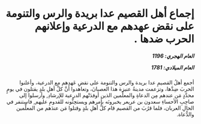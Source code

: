 <h1 dir="rtl">إجماع أهل القصيم عدا بريدة والرس والتنومة على نقض عهدهم مع الدرعية وإعلانهم الحرب ضدها .</h1>

<h5 dir="rtl">العام الهجري:  1196

العام الميلادي: 1781

</h5>

<p dir="rtl">أجمع أهلُ القصيمِ عدا بريدة والرس والتنومة على نقضِ عَهدِهم مع الدرعية، وأعلنوا الحربَ ضِدَّها، وتزعمت مدينةُ عنيزة هذا العصيانَ، وتعاهدوا أنَّ كلَّ أهلِ بلدٍ يقتلون في يومٍ محدَّدٍ مَن عندهم مِن الدعاةِ والمعلِّمين الذين أوفدَتْهم الدرعية للإرشادِ, وأرسلوا إلى صاحِبِ الأحساءِ سعدون بن عريعر يخبرونَه بأمرهم ويستحِثُّونه للقدومِ عليهم, فاستنفر في الحالِ العربان، فلما قرُبَ من القصيم قام كلُّ أهلِ بلدٍ وقتلوا مَن عندَهم من المعلِّمين والدُّعاة.</p></br>
